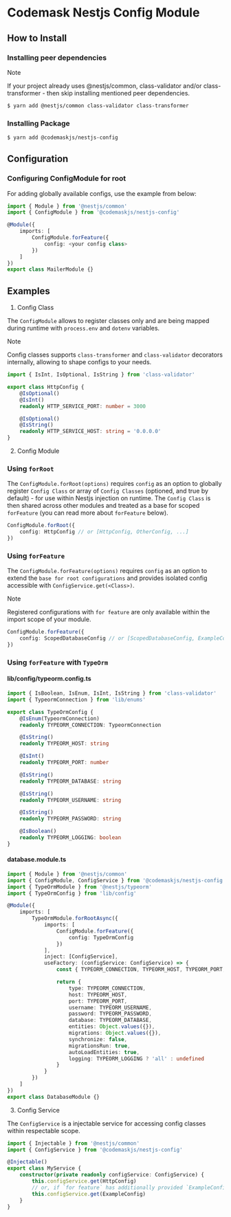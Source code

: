 # Codemask Nestjs Config Module

## How to Install

### Installing peer dependencies

> [!NOTE]
> If your project already uses @nestjs/common, class-validator and/or class-transformer - then skip installing mentioned peer dependencies.

```bash
$ yarn add @nestjs/common class-validator class-transformer
```

### Installing Package
```bash
$ yarn add @codemaskjs/nestjs-config
```

## Configuration

### Configuring ConfigModule for root

For adding globally available configs, use the example from below:

```typescript
import { Module } from '@nestjs/common'
import { ConfigModule } from '@codemaskjs/nestjs-config'

@Module({
    imports: [
        ConfigModule.forFeature({
            config: <your config class>
        })
    ]
})
export class MailerModule {}
```

## Examples

1. Config Class

The `ConfigModule` allows to register classes only and are being mapped during runtime with `process.env` and `dotenv` variables.

> [!NOTE]
> Config classes supports `class-transformer` and `class-validator` decorators internally, allowing to shape configs to your needs.

```typescript
import { IsInt, IsOptional, IsString } from 'class-validator'

export class HttpConfig {
    @IsOptional()
    @IsInt()
    readonly HTTP_SERVICE_PORT: number = 3000

    @IsOptional()
    @IsString()
    readonly HTTP_SERVICE_HOST: string = '0.0.0.0'
}
```

2. Config Module

### Using `forRoot`

The `ConfigModule.forRoot(options)` requires `config` as an option to globally register `Config Class` or array of `Config Classes` (optioned, and true by default) - for use within Nestjs injection on runtime. The `Config Class` is then shared across other modules and treated as a base for scoped `forFeature` (you can read more about `forFeature` below).

```typescript
ConfigModule.forRoot({
    config: HttpConfig // or [HttpConfig, OtherConfig, ...]
})
```

### Using `forFeature`

The `ConfigModule.forFeature(options)` requires `config` as an option to extend the `base for root configurations` and provides isolated config accessible with `ConfigService.get(<Class>)`.

> [!NOTE]
> Registered configurations with `for feature` are only available within the import scope of your module.

```typescript
ConfigModule.forFeature({
    config: ScopedDatabaseConfig // or [ScopedDatabaseConfig, ExampleConfig, ...]
})
```

### Using `forFeature` with `TypeOrm`

#### lib/config/typeorm.config.ts
```typescript
import { IsBoolean, IsEnum, IsInt, IsString } from 'class-validator'
import { TypeormConnection } from 'lib/enums'

export class TypeOrmConfig {
    @IsEnum(TypeormConnection)
    readonly TYPEORM_CONNECTION: TypeormConnection

    @IsString()
    readonly TYPEORM_HOST: string

    @IsInt()
    readonly TYPEORM_PORT: number

    @IsString()
    readonly TYPEORM_DATABASE: string

    @IsString()
    readonly TYPEORM_USERNAME: string

    @IsString()
    readonly TYPEORM_PASSWORD: string

    @IsBoolean()
    readonly TYPEORM_LOGGING: boolean
}
```

#### database.module.ts

```typescript
import { Module } from '@nestjs/common'
import { ConfigModule, ConfigService } from '@codemaskjs/nestjs-config'
import { TypeOrmModule } from '@nestjs/typeorm'
import { TypeOrmConfig } from 'lib/config'

@Module({
    imports: [
        TypeOrmModule.forRootAsync({
            imports: [
                ConfigModule.forFeature({
                    config: TypeOrmConfig
                })
            ],
            inject: [ConfigService],
            useFactory: (configService: ConfigService) => {
                const { TYPEORM_CONNECTION, TYPEORM_HOST, TYPEORM_PORT, TYPEORM_USERNAME, TYPEORM_PASSWORD, TYPEORM_DATABASE, TYPEORM_LOGGING } = configService.get(TypeOrmConfig)

                return {
                    type: TYPEORM_CONNECTION,
                    host: TYPEORM_HOST,
                    port: TYPEORM_PORT,
                    username: TYPEORM_USERNAME,
                    password: TYPEORM_PASSWORD,
                    database: TYPEORM_DATABASE,
                    entities: Object.values({}),
                    migrations: Object.values({}),
                    synchronize: false,
                    migrationsRun: true,
                    autoLoadEntities: true,
                    logging: TYPEORM_LOGGING ? 'all' : undefined
                }
            }
        })
    ]
})
export class DatabaseModule {}
```

3. Config Service

The `ConfigService` is a injectable service for accessing config classes within respectable scope.

```typescript
import { Injectable } from '@nestjs/common'
import { ConfigService } from '@codemaskjs/nestjs-config'

@Injectable()
export class MyService {
    constructor(private readonly configService: ConfigService) {
        this.configService.get(HttpConfig)
        // or, if `for feature` has additionally provided `ExampleConfig` within this service module, then we can as well use the following:
        this.configService.get(ExampleConfig)
    }
}

```
